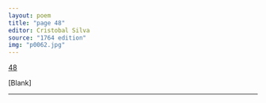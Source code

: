 ```yaml
---
layout: poem
title: "page 48"
editor: Cristobal Silva
source: "1764 edition"
img: "p0062.jpg"
---
```



[48]({{site.baseurl}}/images/{{page.img}})

[Blank]

---
